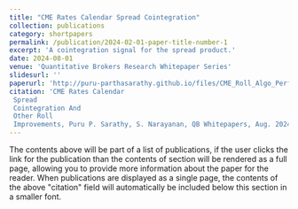 ```yaml
---
title: "CME Rates Calendar Spread Cointegration"
collection: publications
category: shortpapers
permalink: /publication/2024-02-01-paper-title-number-1
excerpt: 'A cointegration signal for the spread product.'
date: 2024-08-01
venue: 'Quantitative Brokers Research Whitepaper Series'
slidesurl: ''
paperurl: 'http://puru-parthasarathy.github.io/files/CME_Roll_Algo_Performance.pdf'
citation: 'CME Rates Calendar
 Spread
 Cointegration And
 Other Roll
 Improvements, Puru P. Sarathy, S. Narayanan, QB Whitepapers, Aug. 2024'
---
```


The contents above will be part of a list of publications, if the user clicks the link for the publication than the contents of section will be rendered as a full page, allowing you to provide more information about the paper for the reader. When publications are displayed as a single page, the contents of the above "citation" field will automatically be included below this section in a smaller font.
